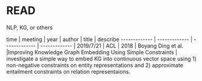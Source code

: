 # READ
NLP, KG, or others

time  | meeting  | year | author | title | describe
------------- | ------------- | ------------- | ------------- |
2019/7/21 | ACL | 2018 | Boyang Ding et al. |Improving Knowledge Graph Embedding Using Simple Constraints | investigate a simple way to embed KG into continuous vector space using 1) non-negative constraints on entity representations and 2) approximate entailment constraints on relation representaions.
